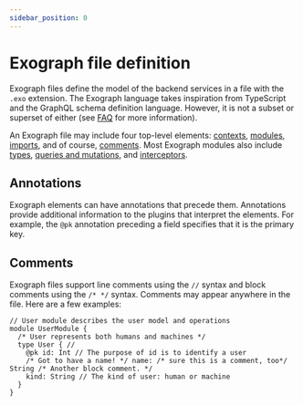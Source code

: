 ```yaml
---
sidebar_position: 0
---
```


# Exograph file definition

Exograph files define the model of the backend services in a file with the `.exo` extension. The Exograph language takes inspiration from TypeScript and the GraphQL schema definition language. However, it is not a subset or superset of either (see [FAQ](/faq.md) for more information).

An Exograph file may include four top-level elements: [contexts](context.md), [modules](module.md), [imports](import.md), and of course, [comments](#comments). Most Exograph modules also include [types](type.md), [queries and mutations](operation.md), and [interceptors](interceptor.md).

## Annotations

Exograph elements can have annotations that precede them. Annotations provide additional information to the plugins that interpret the elements. For example, the `@pk` annotation preceding a field specifies that it is the primary key.

## Comments

Exograph files support line comments using the `//` syntax and block comments using the `/* */` syntax. Comments may appear anywhere in the file. Here are a few examples:

```exo
// User module describes the user model and operations
module UserModule {
  /* User represents both humans and machines */
  type User { //
    @pk id: Int // The purpose of id is to identify a user
    /* Got to have a name! */ name: /* sure this is a comment, too*/ String /* Another block comment. */
    kind: String // The kind of user: human or machine
  }
}
```
